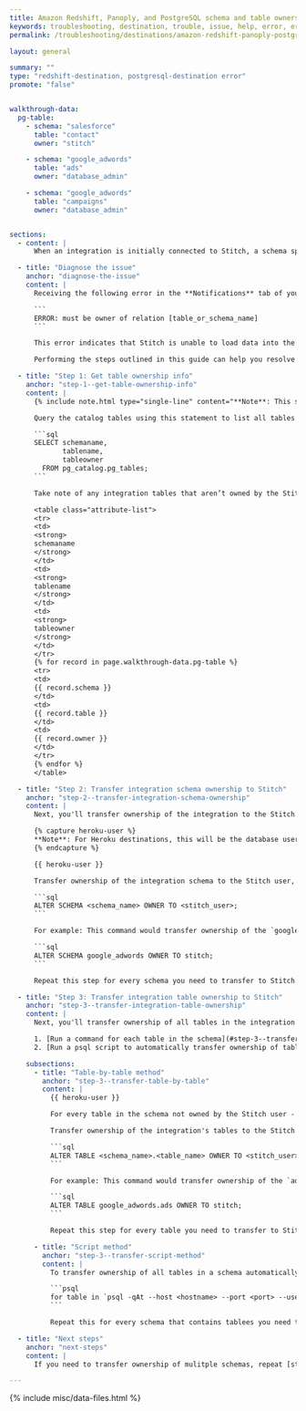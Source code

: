 ```yaml
---
title: Amazon Redshift, Panoply, and PostgreSQL schema and table ownership
keywords: troubleshooting, destination, trouble, issue, help, error, errors, redshift, panoply, postgresql
permalink: /troubleshooting/destinations/amazon-redshift-panoply-postgresql-schema-ownership

layout: general

summary: ""
type: "redshift-destination, postgresql-destination error"
promote: "false"


walkthrough-data:
  pg-table:
    - schema: "salesforce"
      table: "contact"
      owner: "stitch"

    - schema: "google_adwords"
      table: "ads"
      owner: "database_admin"

    - schema: "google_adwords"
      table: "campaigns"
      owner: "database_admin"


sections:
  - content: |
      When an integration is initially connected to Stitch, a schema specific to that connection is created in your destination. Ownership permissions are required for all schemas and tables Stitch will load data into. Stitch occasionally needs to run `COMMENT` and `ALTER TABLE` commands to insert data, which require ownership privileges.

  - title: "Diagnose the issue"
    anchor: "diagnose-the-issue"
    content: |
      Receiving the following error in the **Notifications** tab of your Stitch account typically indicates a schema or table ownership issue:

      ```
      ERROR: must be owner of relation [table_or_schema_name]
      ```

      This error indicates that Stitch is unable to load data into the given schema or table because the Stitch user isn't the schema or table owner. Ownership of a database object provides privileges that Stitch requires to successfully load data.

      Performing the steps outlined in this guide can help you resolve the issue and get data flowing into your destination again.

  - title: "Step 1: Get table ownership info"
    anchor: "step-1--get-table-ownership-info"
    content: |
      {% include note.html type="single-line" content="**Note**: This step is only required if you aren't sure which schemas and tables may have possible ownership issues. Otherwise, skip to the next step." %}

      Query the catalog tables using this statement to list all tables and their owners:

      ```sql
      SELECT schemaname,
             tablename,
             tableowner
        FROM pg_catalog.pg_tables;
      ```

      Take note of any integration tables that aren’t owned by the Stitch user - those are the tables you’ll need to update. For example: In the table below, the `ads` and `campaigns` tables aren't owned by the `stitch_user`:

      <table class="attribute-list">
      <tr>
      <td>
      <strong>
      schemaname
      </strong>
      </td>
      <td>
      <strong>
      tablename
      </strong>
      </td>
      <td>
      <strong>
      tableowner
      </strong>
      </td>
      </tr>
      {% for record in page.walkthrough-data.pg-table %}
      <tr>
      <td>
      {{ record.schema }}
      </td>
      <td>
      {{ record.table }}
      </td>
      <td>
      {{ record.owner }}
      </td>
      </tr>
      {% endfor %}
      </table>

  - title: "Step 2: Transfer integration schema ownership to Stitch"
    anchor: "step-2--transfer-integration-schema-ownership"
    content: |
      Next, you'll transfer ownership of the integration to the Stitch user.

      {% capture heroku-user %}
      **Note**: For Heroku destinations, this will be the database user Stitch uses to connect to the destination. Refer to the [Heroku destination setup docs]({{ link.destinations.setup.heroku-postgres | prepend: site.baseurl | append: "#locate-connection-settings" }}) for more info.
      {% endcapture %}

      {{ heroku-user }}

      Transfer ownership of the integration schema to the Stitch user, replacing `<schema_name>` with the name of the schema and `<stitch_user>` with the name of the database user:

      ```sql
      ALTER SCHEMA <schema_name> OWNER TO <stitch_user>;
      ```

      For example: This command would transfer ownership of the `google_adwords` schema to the `stitch` user:

      ```sql
      ALTER SCHEMA google_adwords OWNER TO stitch;
      ```

      Repeat this step for every schema you need to transfer to Stitch.

  - title: "Step 3: Transfer integration table ownership to Stitch"
    anchor: "step-3--transfer-integration-table-ownership"
    content: |
      Next, you'll transfer ownership of all tables in the integration schema to the Stitch user. There are two ways to accomplish this:

      1. [Run a command for each table in the schema](#step-3--transfer-table-by-table), or
      2. [Run a psql script to automatically transfer ownership of tables](#step-3--transfer-script-method)

    subsections:
      - title: "Table-by-table method"
        anchor: "step-3--transfer-table-by-table"
        content: |
          {{ heroku-user }}

          For every table in the schema not owned by the Stitch user - as outlined in [Step 1](#step-1--get-table-ownership-info) - use the following command to transfer ownership.

          Transfer ownership of the integration's tables to the Stitch user, replacing `<schema_name>` with the name of the schema, `<table_name>` with the name of the table and `<stitch_user>` with the name of the database user:

          ```sql
          ALTER TABLE <schema_name>.<table_name> OWNER TO <stitch_user>;
          ```

          For example: This command would transfer ownership of the `ads` table in the `google_adwords` schema to the `stitch` user:

          ```sql
          ALTER TABLE google_adwords.ads OWNER TO stitch;
          ```

          Repeat this step for every table you need to transfer to Stitch.

      - title: "Script method"
        anchor: "step-3--transfer-script-method"
        content: |
          To transfer ownership of all tables in a schema automatically, run this script from the command line, replacing items enclosed in `< >`:

          ```psql
          for table in `psql -qAt --host <hostname> --port <port> --user <admin_user> -c "select tablename from pg_tables where schemaname = '<schema_name>';" {{ database_name }} ` ; do psql -qAt --host [your.{{ destination.type }}.amazonaws.com] --port <port> --user <admin_user> -c "alter table \"<schema_name>\".\"$table\" owner to <stitch_user>;" <database_name> ; done
          ```

          Repeat this for every schema that contains tablees you need to transfer to Stitch.

  - title: "Next steps"
    anchor: "next-steps"
    content: |
      If you need to transfer ownership of mulitple schemas, repeat [steps 2](#step-2--transfer-integration-schema-ownership) and [3](#step-3--transfer-integration-table-ownership) for each schema.

---
```

{% include misc/data-files.html %}